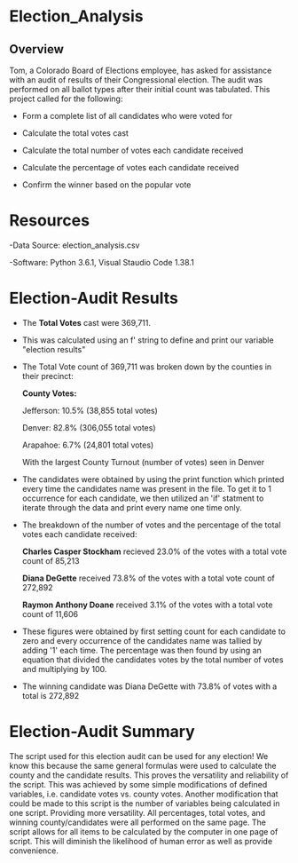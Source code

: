 # Election_Analysis

## **Overview** ##
Tom, a Colorado Board of Elections employee, has asked for assistance with an audit of results of their Congressional election. The audit was performed on all ballot types after their initial count was tabulated. This project called for the following:

- Form a complete list of all candidates who were voted for

- Calculate the total votes cast

- Calculate the total number of votes each candidate received

- Calculate the percentage of votes each candidate received

- Confirm the winner based on the popular vote 

# **Resources** #
-Data Source: election_analysis.csv

-Software: Python 3.6.1, Visual Staudio Code 1.38.1


# **Election-Audit Results** #

- The **Total Votes** cast were 369,711.

- This was calculated using an f' string to define and print our variable "election results"

- The Total Vote count of  369,711 was broken down by the counties in their precinct:


    **County Votes:**

    Jefferson: 10.5% (38,855 total votes)

    Denver: 82.8% (306,055 total votes)

    Arapahoe: 6.7% (24,801 total votes)

    With the largest County Turnout (number of votes) seen in Denver
    
  
- The candidates were obtained by using the print function which printed every time the candidates name was present in the file. To get it to 1 occurrence for each candidate, we then utilized an 'if' statment to iterate through the data and print every name one time only. 


- The breakdown of the number of votes and the percentage of the total votes each candidate received:

     **Charles Casper Stockham** recieved 23.0% of the votes with a total vote count of 85,213

     **Diana DeGette** received 73.8% of the votes with a total vote count of 272,892

     **Raymon Anthony Doane** received 3.1% of the votes with a total vote count of 11,606
     

- These figures were obtained by first setting count for each candidate to zero and every occurrence of the candidates name was tallied by adding '1' each time. The percentage was then found by using an equation that divided the candidates votes by the total number of votes and multiplying by 100.
 

- The winning candidate was Diana DeGette with 73.8% of votes with a total is 272,892



# **Election-Audit Summary** #

The script used for this election audit can be used for any election! We know this because the same general formulas were used to calculate the county and the candidate results. This proves the versatility and reliability of the script. This was achieved by some simple modifications of defined variables, i.e. candidate votes vs. county votes. Another modification that could be made to this script is the number of variables being calculated in one script. Providing more versatility. All percentages, total votes, and winning county/candidates were all performed on the same page. The script allows for all items to be calculated by the computer in one page of script. This will diminish the likelihood of human error as well as provide convenience. 

